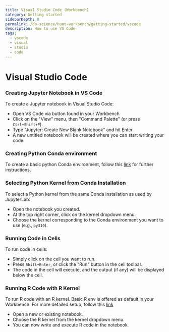 ```yaml
---
title: Visual Studio Code (Workbench)
category: Getting started
sidebarDepth: 0
permalink: /do-science/hunt-workbench/getting-started/vscode
description: How to use VS Code
tags:
  - vscode
  - visual
  - studio
  - code
---
```


<!--

TODO

1. Creating Jupyter nootebook in VS Code
2. How to select python kernel from same conda installation as is used by Jupyterlab (use example kernel that we install on user setup: py310)
3. How to run code in cells
3. To explain how to create environment - Refer to python section in this getting-started guide where that is already written up
4. Try and add a section on R if possible to run R code with R kernel (e.g. if selecting r-base environment)

-->

# Visual Studio Code

### Creating Jupyter Notebook in VS Code
To create a Jupyter notebook in Visual Studio Code:
- Open VS Code via button found in your Workbench
- Click on the "View" menu, then "Command Palette" (or press `Ctrl+Shift+P`).
- Type "Jupyter: Create New Blank Notebook" and hit Enter.
- A new untitled notebook will be created where you can start writing your code.

### Creating Python Conda environment
To create a basic python Conda environment, follow this [link](/do-science/hunt-workbench/getting-started/python/) for further instructions. 

### Selecting Python Kernel from Conda Installation
To select a Python kernel from the same Conda installation as used by JupyterLab:
- Open the notebook you created.
- At the top right corner, click on the kernel dropdown menu.
- Choose the kernel corresponding to the Conda environment you want to use (e.g., `py310`).

### Running Code in Cells
To run code in cells:
- Simply click on the cell you want to run.
- Press `Shift+Enter`, or click the "Run" button in the cell toolbar.
- The code in the cell will execute, and the output (if any) will be displayed below the cell.


### Running R Code with R Kernel
To run R code with an R kernel. Basic R env is offered as default in your Workbench. For more detailed setup, follow this [link](/do-science/hunt-workbench/getting-started/rstudio/#how-to-create-r-environment)
- Open a new or existing notebook.
- Choose the R kernel from the kernel dropdown menu.
- You can now write and execute R code in the notebook.
